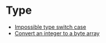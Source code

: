 # Type

* [Impossible type switch case](https://stackoverflow.com/questions/24593505/impossible-type-switch-case)
* [Convert an integer to a byte array](https://stackoverflow.com/questions/16888357/convert-an-integer-to-a-byte-array)
